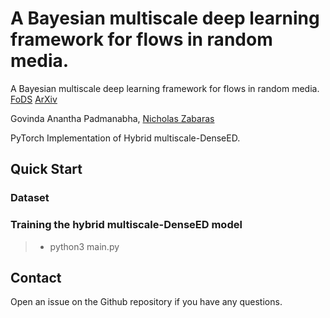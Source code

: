 # A Bayesian multiscale deep learning framework for flows in random media.

A Bayesian multiscale deep learning framework for flows in random media. [FoDS](https://www.aimsciences.org/article/doi/10.3934/fods.2021016) [ArXiv](https://arxiv.org/abs/2103.09056)

Govinda Anantha Padmanabha, [Nicholas Zabaras](https://www.zabaras.com/)

PyTorch Implementation of Hybrid multiscale-DenseED.


## Quick Start

### Dataset


### Training the hybrid multiscale-DenseED model

> - python3 main.py

## Contact  

Open an issue on the Github repository if you have any questions.




